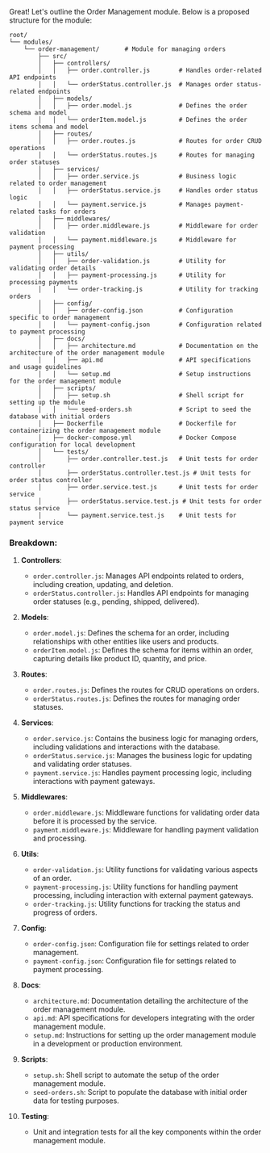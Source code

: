 Great! Let's outline the Order Management module. Below is a proposed structure for the module:

```plaintext
root/
└── modules/
    └── order-management/       # Module for managing orders
        ├── src/
        │   ├── controllers/
        │   │   ├── order.controller.js        # Handles order-related API endpoints
        │   │   └── orderStatus.controller.js  # Manages order status-related endpoints
        │   ├── models/
        │   │   ├── order.model.js             # Defines the order schema and model
        │   │   └── orderItem.model.js         # Defines the order items schema and model
        │   ├── routes/
        │   │   ├── order.routes.js            # Routes for order CRUD operations
        │   │   └── orderStatus.routes.js      # Routes for managing order statuses
        │   ├── services/
        │   │   ├── order.service.js           # Business logic related to order management
        │   │   ├── orderStatus.service.js     # Handles order status logic
        │   │   └── payment.service.js         # Manages payment-related tasks for orders
        │   ├── middlewares/
        │   │   ├── order.middleware.js        # Middleware for order validation
        │   │   └── payment.middleware.js      # Middleware for payment processing
        │   ├── utils/
        │   │   ├── order-validation.js        # Utility for validating order details
        │   │   ├── payment-processing.js      # Utility for processing payments
        │   │   └── order-tracking.js          # Utility for tracking orders
        │   ├── config/
        │   │   ├── order-config.json          # Configuration specific to order management
        │   │   └── payment-config.json        # Configuration related to payment processing
        │   ├── docs/
        │   │   ├── architecture.md            # Documentation on the architecture of the order management module
        │   │   ├── api.md                     # API specifications and usage guidelines
        │   │   └── setup.md                   # Setup instructions for the order management module
        │   ├── scripts/
        │   │   ├── setup.sh                   # Shell script for setting up the module
        │   │   └── seed-orders.sh             # Script to seed the database with initial orders
        │   ├── Dockerfile                     # Dockerfile for containerizing the order management module
        │   ├── docker-compose.yml             # Docker Compose configuration for local development
        │   └── tests/
        │       ├── order.controller.test.js   # Unit tests for order controller
        │       ├── orderStatus.controller.test.js # Unit tests for order status controller
        │       ├── order.service.test.js      # Unit tests for order service
        │       ├── orderStatus.service.test.js # Unit tests for order status service
        │       └── payment.service.test.js    # Unit tests for payment service
```

### Breakdown:

1. **Controllers**:
   - `order.controller.js`: Manages API endpoints related to orders, including creation, updating, and deletion.
   - `orderStatus.controller.js`: Handles API endpoints for managing order statuses (e.g., pending, shipped, delivered).

2. **Models**:
   - `order.model.js`: Defines the schema for an order, including relationships with other entities like users and products.
   - `orderItem.model.js`: Defines the schema for items within an order, capturing details like product ID, quantity, and price.

3. **Routes**:
   - `order.routes.js`: Defines the routes for CRUD operations on orders.
   - `orderStatus.routes.js`: Defines the routes for managing order statuses.

4. **Services**:
   - `order.service.js`: Contains the business logic for managing orders, including validations and interactions with the database.
   - `orderStatus.service.js`: Manages the business logic for updating and validating order statuses.
   - `payment.service.js`: Handles payment processing logic, including interactions with payment gateways.

5. **Middlewares**:
   - `order.middleware.js`: Middleware functions for validating order data before it is processed by the service.
   - `payment.middleware.js`: Middleware for handling payment validation and processing.

6. **Utils**:
   - `order-validation.js`: Utility functions for validating various aspects of an order.
   - `payment-processing.js`: Utility functions for handling payment processing, including interaction with external payment gateways.
   - `order-tracking.js`: Utility functions for tracking the status and progress of orders.

7. **Config**:
   - `order-config.json`: Configuration file for settings related to order management.
   - `payment-config.json`: Configuration file for settings related to payment processing.

8. **Docs**:
   - `architecture.md`: Documentation detailing the architecture of the order management module.
   - `api.md`: API specifications for developers integrating with the order management module.
   - `setup.md`: Instructions for setting up the order management module in a development or production environment.

9. **Scripts**:
   - `setup.sh`: Shell script to automate the setup of the order management module.
   - `seed-orders.sh`: Script to populate the database with initial order data for testing purposes.

10. **Testing**:
    - Unit and integration tests for all the key components within the order management module.
